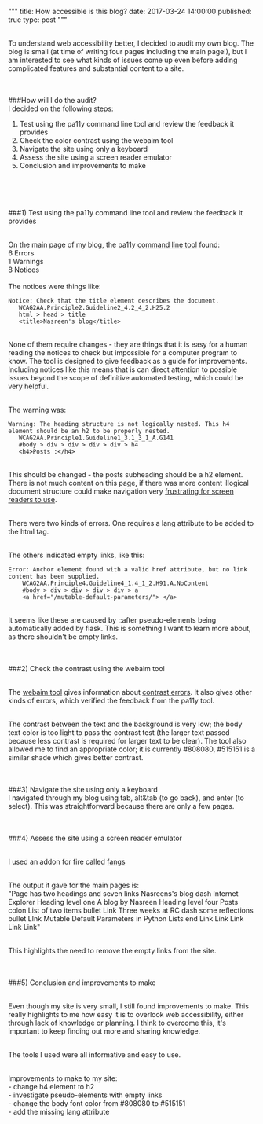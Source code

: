 """
title: How accessible is this blog?
date: 2017-03-24 14:00:00
published: true
type: post
"""


<br>To understand web accessibility better, I decided to audit my own blog.  The blog is small (at time of writing four pages including the main page!),
but I am interested to see what kinds of issues come up even before adding complicated features and substantial content to a site.
<br>
<br>
<br>

###How will I do the audit?
<br>I decided on the following steps:
<br>

1) Test using the pa11y command line tool and review the feedback it provides<br>
2) Check the color contrast using the webaim tool<br>
3) Navigate the site using only a keyboard<br>
4) Assess the site using a screen reader emulator<br>
5) Conclusion and improvements to make<br>
<br>
<br>
<br>


###1) Test using the pa11y command line tool and review the feedback it provides

<br>On the main page of my blog, the pa11y [command line tool](https://github.com/pa11y/pa11y) found:<br>
6 Errors<br>
1 Warnings<br>
8 Notices<br>
<br>
The notices were things like:

`Notice: Check that the title element describes the document.`<br>
`   WCAG2AA.Principle2.Guideline2_4.2_4_2.H25.2`<br>
`   html > head > title`<br>
`   <title>Nasreen's blog</title>`<br>

<br>None of them require changes - they are things that it is easy for a human reading the notices to check
but impossible for a computer program to know.  The tool is designed to give feedback as a guide for improvements.
Including notices like this means that is can direct attention to possible issues beyond
the scope of definitive automated testing, which could be very helpful.

<br>The warning was:<br>

`Warning: The heading structure is not logically nested. This h4 element should be an h2 to be properly nested.`<br>
`   WCAG2AA.Principle1.Guideline1_3.1_3_1_A.G141`<br>
`   #body > div > div > div > div > h4`<br>
`   <h4>Posts :</h4>`<br>


<br>This should be changed - the posts subheading should be a h2 element.  There is not much content on this page, if there was more content illogical document structure could make navigation very [frustrating for screen readers to use](http://academics.georgiasouthern.edu/col/web-accessibility/accessibility-document-structure/).

<br>There were two kinds of errors.  One requires a lang attribute to be added to the html tag.

<br>The others indicated empty links, like this:

`Error: Anchor element found with a valid href attribute, but no link content has been supplied.`<br>
`    WCAG2AA.Principle4.Guideline4_1.4_1_2.H91.A.NoContent`<br>
`    #body > div > div > div > div > a`<br>
`    <a href="/mutable-default-parameters/"> </a>`<br>


<br>It seems like these are caused by ::after pseudo-elements being automatically added by flask.  This is something I want to learn more about, as there shouldn't be empty links.
<br>
<br>
<br>

###2) Check the contrast using the webaim tool

<br>The [webaim tool](http://wave.webaim.org/) gives information about [contrast errors](http://webaim.org/resources/contrastchecker/).  It also gives other kinds of errors, which verified the feedback from the pa11y tool.

<br>The contrast between the text and the background is very low; the body text color is too light to pass the contrast test (the larger text passed because less contrast is required for larger text to be clear).  The tool also allowed me to find an appropriate color; it is currently #808080, #515151 is a similar shade which gives better contrast.
<br>
<br>
<br>

###3) Navigate the site using only a keyboard
<br>I navigated through my blog using tab, alt&tab (to go back), and enter (to select).  This was straightforward because there are only a few pages.
<br>
<br>
<br>

###4) Assess the site using a screen reader emulator

<br>I used an addon for fire called [fangs](https://addons.mozilla.org/en-US/firefox/addon/fangs-screen-reader-emulator/contribute/roadblock/?src=search&version=1.0.8.1-signed.1-signed)

<br>The output it gave for the main pages is:
<br>"Page has two headings and seven links Nasreens's blog dash Internet Explorer Heading level one A blog by Nasreen Heading level four Posts colon List of two items bullet Link Three weeks at RC dash some reflections bullet LInk Mutable Default Parameters in Python Lists end Link Link Link Link Link"

<br>This highlights the need to remove the empty links from the site.
<br>
<br>
<br>

###5) Conclusion and improvements to make

<br>Even though my site is very small, I still found improvements to make.  This really highlights to me how easy it is to overlook web accessibility, either through lack of knowledge or planning.  I think to overcome this, it's important to keep finding out more and sharing knowledge.

<br>The tools I used were all informative and easy to use.

<br>Improvements to make to my site:
<br>- change h4 element to h2
<br>- investigate pseudo-elements with empty links
<br>- change the body font color from #808080 to #515151
<br>- add the missing lang attribute

<br>
<br>
